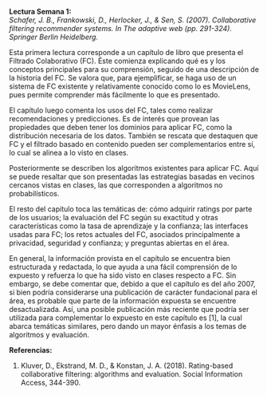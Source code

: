 <b>Lectura Semana 1:</b>  
<i>Schafer, J. B., Frankowski, D., Herlocker, J., & Sen, S. (2007). Collaborative filtering recommender systems. In The adaptive web (pp. 291-324). Springer Berlin Heidelberg.</i>

Esta primera lectura corresponde a un capítulo de libro que presenta el Filtrado Colaborativo (FC). Éste comienza explicando qué es y los conceptos principales para su comprensión, seguido de una descripción de la historia del FC. Se valora que, para ejemplificar, se haga uso de un sistema de FC existente y relativamente conocido como lo es MovieLens, pues permite comprender más fácilmente lo que es presentado.

El capítulo luego comenta los usos del FC, tales como realizar recomendaciones y predicciones. Es de interés que provean las propiedades que deben tener los dominios para aplicar FC, como la distribución necesaria de los datos. También se rescata que destaquen que FC y el filtrado basado en contenido pueden ser complementarios entre sí, lo cual se alinea a lo visto en clases.

Posteriormente se describen los algoritmos existentes para aplicar FC. Aquí se puede resaltar que son presentadas las estrategias basadas en vecinos cercanos vistas en clases, las que corresponden a algoritmos no probabilísticos.

El resto del capítulo toca las temáticas de: cómo adquirir ratings por parte de los usuarios; la evaluación del FC según su exactitud y otras características como la tasa de aprendizaje y la confianza; las interfaces usadas para FC; los retos actuales del FC, asociados principalmente a privacidad, seguridad y confianza; y preguntas abiertas en el área.

En general, la información provista en el capítulo se encuentra bien estructurada y redactada, lo que ayuda a una fácil comprensión de lo expuesto y refuerza lo que ha sido visto en clases respecto a FC. Sin embargo, se debe comentar que, debido a que el capítulo es del año 2007, si bien podría considerarse una publicación de carácter fundacional para el área, es probable que parte de la información expuesta se encuentre desactualizada. Así, una posible publicación más reciente que podría ser utilizada para complementar lo expuesto en este capítulo es [1], la cual abarca temáticas similares, pero dando un mayor énfasis a los temas de algoritmos y evaluación.

<b>Referencias:</b>
<ol><li>Kluver, D., Ekstrand, M. D., & Konstan, J. A. (2018). Rating-based collaborative filtering: algorithms and evaluation. Social Information Access, 344-390.</li><ol>

